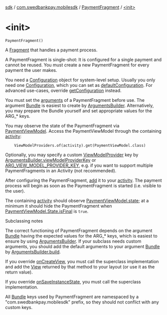 [sdk](../../index.md) / [com.swedbankpay.mobilesdk](../index.md) / [PaymentFragment](index.md) / [&lt;init&gt;](./-init-.md)

# &lt;init&gt;

`PaymentFragment()`

A [Fragment](#) that handles a payment process.

A PaymentFragment is single-shot: It is configured for a single payment
and cannot be reused. You must create a new PaymentFragment for every payment
the user makes.

You need a [Configuration](../-configuration/index.md) object for system-level setup.
Usually you only need one [Configuration](../-configuration/index.md), which
you can set as [defaultConfiguration](default-configuration.md).
For advanced use-cases, override [getConfiguration](get-configuration.md) instead.

You must set the [arguments](#) of a PaymentFragment before use.
The argument [Bundle](https://developer.android.com/reference/android/os/Bundle.html) is easiest to create by [ArgumentsBuilder](-arguments-builder/index.md).
Alternatively, you may prepare the Bundle yourself and set appropriate
values for the ARG_* keys.

You may observe the state of the PaymentFragment via [PaymentViewModel](../-payment-view-model/index.md).
Access the PaymentViewModel through the containing [activity](#):

```
    ViewModelProviders.of(activity).get(PaymentViewModel.class)
```

Optionally, you may specify a custom [ViewModelProvider](#)
key by [ArgumentsBuilder.viewModelProviderKey](-arguments-builder/view-model-provider-key.md) or [ARG_VIEW_MODEL_PROVIDER_KEY](-a-r-g_-v-i-e-w_-m-o-d-e-l_-p-r-o-v-i-d-e-r_-k-e-y.md),
e.g. if you want to support multiple PaymentFragments in an Activity (not recommended).

After configuring the PaymentFragment, [add](#) it to
your [activity](#). The payment process will begin as soon as the
PaymentFragment is started (i.e. visible to the user).

The containing [activity](#) should observe
[PaymentViewModel.state](../-payment-view-model/state.md); at a minimum it should hide the PaymentFragment when
[PaymentViewModel.State.isFinal](../-payment-view-model/-state/is-final.md) is `true`.

Subclassing notes

The correct functioning of PaymentFragment depends on the argument [Bundle](https://developer.android.com/reference/android/os/Bundle.html) having
the expected values for the ARG_* keys, which is easiest to ensure by using [ArgumentsBuilder](-arguments-builder/index.md).
If your subclass needs custom arguments, you should add the default arguments
to your argument [Bundle](https://developer.android.com/reference/android/os/Bundle.html) by [ArgumentsBuilder.build](-arguments-builder/build.md).

If you override [onCreateView](on-create-view.md), you must call the superclass implementation and add the [View](https://developer.android.com/reference/android/view/View.html)
returned by that method to your layout (or use it as the return value).

If you override [onSaveInstanceState](on-save-instance-state.md), you must call the superclass implementation.

All [Bundle](https://developer.android.com/reference/android/os/Bundle.html) keys used by PaymentFragment are namespaced by a "com.swedbankpay.mobilesdk" prefix,
so they should not conflict with any custom keys.

